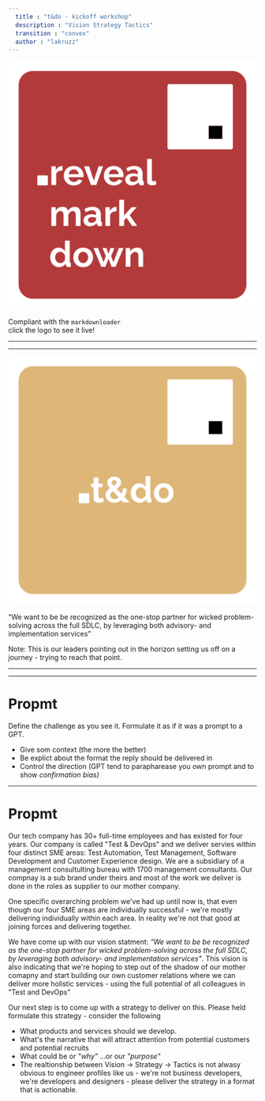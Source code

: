 ```yaml
---
  title : "t&do - kickoff workshop"
  description : "Vision Strategy Tactics"
  transition : "convex"
  author : "lakruzz"
---
```

<!-- .slide: data-background="#111111" -->

[![reveal markdown](./assets/revealmarkdown.png)<!-- .element style="height: 180px; margin: 0 auto 4rem auto; background: transparent;" -->](https://reveals.thetechcollective.dev/markdownloader/?owner=thetechcollective&repo=presentations&file=tdo-vision-workshop.md) 

Compliant with the `markdownloader`<br/>
click the logo to see it live!

---
---

<!-- .slide: data-background="#64505a" -->

![.t&do](./assets/t&do.png) <!-- .element style="height: 180px; margin: 0 auto 4rem auto; background: transparent;" -->

<q>We want to be be recognized as the one-stop partner for wicked problem-solving across the full SDLC, by leveraging both advisory- and implementation services</q>
<!-- .element style="color:white;" -->

Note:
This is our leaders pointing out in the horizon setting us off on a journey - trying to reach that point.

---
---
# Propmt
<!-- .slide: data-background="./assets/techthat.png" data-background-size="100px" data-background-position="bottom 20px left 20px" -->

Define the challenge as you see it. Formulate it as if it was a prompt to a GPT.

- Give som context (the more the better)
- Be explict about the format the reply should be delivered in
- Control the direction (GPT tend to parapharease you own prompt and to show _confirmation bias)_

---

# Propmt
<!-- .slide: data-background="./assets/techthat.png" data-background-size="100px" data-background-position="bottom 20px left 20px" style="font-size:25px;" -->

Our tech company has 30+ full-time employees and has existed for four years. Our company is called "Test & DevOps" and we deliver servies within four distinct SME areas: Test Automation, Test Management, Software Development and Customer Experience design. We are a subsidiary of a management consultulting bureau with 1700 management consultants. Our compnay is a sub brand under theirs and most of the work we deliver is done in the roles as supplier to our mother company.

One specific overarching problem we've had up until now is, that even though our four SME areas are individually successful - we're mostly delivering individually within each area. In reality we're not that good at joining forces and delivering together.

We have come up with our vision statment: _"We want to be be recognized as the one-stop partner for wicked problem-solving across the full SDLC, by leveraging both advisory- and implementation services"_. This vision is also indicating that we're hoping to step out of the shadow of our mother comapny and start building our own customer relations where we can deliver more holistic services - using the full potential of all colleagues in "Test and DevOps"

Our next step is to come up with a strategy to deliver on this. Please held formulate this strategy - consider the following
- What products and services should we develop. 
- What's the narrative that will attract attention from potential customers and potential recruits
- What could be or _"why"_ ...or our _"purpose"_
- The realtionship between Vision -> Strategy -> Tactics is not alwasy obvious to engineer profiles like us - we're not business developers, we're developers and designers - please deliver the strategy in a format that is actionable.
